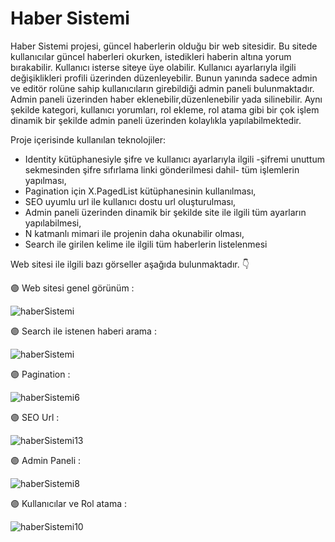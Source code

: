 # Haber Sistemi

Haber Sistemi projesi, güncel haberlerin olduğu bir web sitesidir. Bu sitede kullanıcılar güncel haberleri okurken, istedikleri haberin altına yorum bırakabilir. 
Kullanıcı isterse siteye üye olabilir. Kullanıcı ayarlarıyla ilgili değişiklikleri profili üzerinden düzenleyebilir. Bunun yanında sadece admin ve editör rolüne 
sahip kullanıcıların girebildiği admin paneli bulunmaktadır. Admin paneli üzerinden haber eklenebilir,düzenlenebilir yada silinebilir. Aynı şekilde kategori, 
kullanıcı yorumları, rol ekleme, rol atama gibi bir çok işlem dinamik bir şekilde admin paneli üzerinden kolaylıkla yapılabilmektedir. 

Proje içerisinde kullanılan teknolojiler:

* Identity kütüphanesiyle şifre ve kullanıcı ayarlarıyla ilgili -şifremi unuttum sekmesinden şifre sıfırlama linki gönderilmesi dahil- tüm işlemlerin yapılması,
* Pagination için X.PagedList kütüphanesinin kullanılması,
* SEO uyumlu url ile kullanıcı dostu url oluşturulması,
* Admin paneli üzerinden dinamik bir şekilde site ile ilgili tüm ayarların yapılabilmesi,
* N katmanlı mimari ile projenin daha okunabilir olması,
* Search ile girilen kelime ile ilgili tüm haberlerin listelenmesi

Web sitesi ile ilgili bazı görseller aşağıda bulunmaktadır. :point_down:

:purple_circle: Web sitesi genel görünüm :

![haberSistemi](https://github.com/aysemineokyay/HaberSistemi/assets/114666477/3d38af0e-abc2-4da4-af60-b50d7f2faeba)


:purple_circle: Search ile istenen haberi arama :

![haberSistemi](https://github.com/aysemineokyay/HaberSistemi/assets/114666477/7e86bd69-fdd4-4085-a7c0-4eecf0dfc5cc)


:purple_circle: Pagination :

![haberSistemi6](https://github.com/aysemineokyay/HaberSistemi/assets/114666477/4fb92ace-7ef5-4ad5-b860-e110ce70357d)


:purple_circle: SEO Url :

![haberSistemi13](https://github.com/aysemineokyay/HaberSistemi/assets/114666477/ba0f2676-394a-4ec7-b35b-db64faeba059)


:purple_circle: Admin Paneli :

![haberSistemi8](https://github.com/aysemineokyay/HaberSistemi/assets/114666477/f1591506-ef01-44b6-953b-52480158dfbb)


:purple_circle: Kullanıcılar ve Rol atama :

![haberSistemi10](https://github.com/aysemineokyay/HaberSistemi/assets/114666477/90e5a68f-1791-42aa-815a-6e402339e986)

